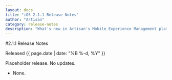 ```yaml
---
layout: docs
title: "iOS 2.1.1 Release Notes"
author: "Artisan"
category: release-notes
description: "What's new in Artisan's Mobile Experience Management platform."
---
```

#2.1.1 Release Notes

Released {{ page.date | date: "%B %-d, %Y" }}

Placeholder release. No updates.

* None.